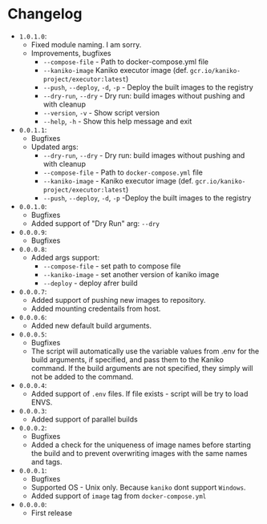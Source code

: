 # Changelog
* `1.0.1.0`:
    * Fixed module naming. I am sorry.
    * Improvements, bugfixes
        * `--compose-file` - Path to docker-compose.yml file
        * `--kaniko-image` Kaniko executor image (def. `gcr.io/kaniko-project/executor:latest`)
        * `--push`, `--deploy`, `-d`, `-p` - Deploy the built images to the registry
        * `--dry-run`, `--dry` - Dry run: build images without pushing and with cleanup
        * `--version`, `-v` - Show script version
        * `--help`, `-h` - Show this help message and exit
* `0.0.1.1`:
    * Bugfixes
    * Updated args:
        * `--dry-run`, `--dry` - Dry run: build images without pushing and with cleanup
        * `--compose-file` - Path to `docker-compose.yml` file
        * `--kaniko-image` - Kaniko executor image (def. `gcr.io/kaniko-project/executor:latest`)
        * `--push`, `--deploy`, `-d`, `-p` -Deploy the built images to the registry
* `0.0.1.0`:
    * Bugfixes
    * Added support of "Dry Run" arg: `--dry`
* `0.0.0.9`:
    * Bugfixes
* `0.0.0.8`:
    * Added args support:
        * `--compose-file` - set path to compose file
        * `--kaniko-image` - set another version of kaniko image
        * `--deploy` - deploy afrer build
* `0.0.0.7`:
    * Added support of pushing new images to repository.
    * Added mounting credentails from host.
* `0.0.0.6`:
    * Added new default build arguments.
* `0.0.0.5`:
    * Bugfixes
    * The script will automatically use the variable values from .env for the build arguments, if specified, and pass them to the Kaniko command. If the build arguments are not specified, they simply will not be added to the command.
* `0.0.0.4`:
    * Added support of `.env` files. If file exists - script will be try to load ENVS.
* `0.0.0.3`:
    * Added support of parallel builds
* `0.0.0.2`:
    * Bugfixes
    * Added a check for the uniqueness of image names before starting the build and to prevent overwriting images with the same names and tags.
* `0.0.0.1`:
    * Bugfixes
    * Supported OS - Unix only. Because `kaniko` dont support `Windows`.
    * Added support of `image` tag from `docker-compose.yml`
* `0.0.0.0`:
    * First release